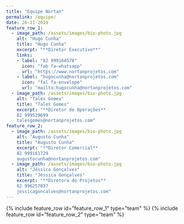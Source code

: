 ```yaml
---
title: "Equipe Nortan"
permalink: /equipe/
date: 26-11-2019
feature_row_1:
  - image_path: /assets/images/bio-photo.jpg
    alt: "Hugo Cunha"
    title: "Hugo Cunha"
    excerpt: "**Diretor Executivo**"
    links:
    - label: "82 999164578"
      icon: "fab fa-whatsapp"
      url: "https://www.nortanprojetos.com"
    - label: "hugocunha@nortanprojetos.com"
      icon: "fal fa-envelope"
      url: "mailto:hugocunha@nortanprojetos.com"
  - image_path: /assets/images/bio-photo.jpg
    alt: "Tales Gomes"
    title: "Tales Gomes"
    excerpt: "**Diretor de Operações**  
    82 999529699  
    talesgomes@nortanprojetos.com"
feature_row_2:
  - image_path: /assets/images/bio-photo.jpg
    alt: "Augusto Cunha"
    title: "Augusto Cunha"
    excerpt: "**Diretor Comercial**  
    82 999161729  
    augustocunha@nortanprojetos.com"
  - image_path: /assets/images/bio-photo.jpg
    alt: "Jéssica Gonçalves"
    title: "Jéssica Gonçalves"
    excerpt: "**Diretora de Projetos**  
    82 996257837  
    jessicagoncalves@nortanprojetos.com"
---
```


{% include feature_row id="feature_row_1" type="team" %}
{% include feature_row id="feature_row_2" type="team" %}

